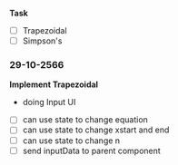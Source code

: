 **Task**
- [ ] Trapezoidal
- [ ] Simpson's

### 29-10-2566
**Implement Trapezoidal**
- doing Input UI
- [ ] can use state to change equation
- [ ] can use state to change xstart and end
- [ ] can use state to change n
- [ ] send inputData to parent component
